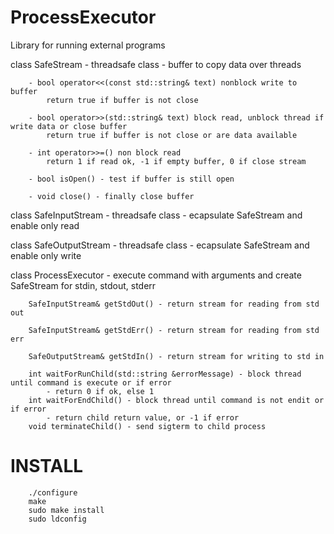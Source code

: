 ProcessExecutor
===============

Library for running external programs

class SafeStream - threadsafe class
	- buffer to copy data over threads
		
		- bool operator<<(const std::string& text) nonblock write to buffer
			return true if buffer is not close
			
		- bool operator>>(std::string& text) block read, unblock thread if write data or close buffer
			return true if buffer is not close or are data available
		
		- int operator>>=() non block read
			return 1 if read ok, -1 if empty buffer, 0 if close stream
		
		- bool isOpen() - test if buffer is still open
		
		- void close() - finally close buffer
	
class SafeInputStream - threadsafe class
	- ecapsulate SafeStream and enable only read

class SafeOutputStream - threadsafe class
	- ecapsulate SafeStream and enable only write
	
class ProcessExecutor
	- execute command with arguments and create SafeStream for stdin, stdout, stderr
		
		SafeInputStream& getStdOut() - return stream for reading from std out
		
		SafeInputStream& getStdErr() - return stream for reading from std err
		
		SafeOutputStream& getStdIn() - return stream for writing to std in
		
		int waitForRunChild(std::string &errorMessage) - block thread until command is execute or if error
			- return 0 if ok, else 1
		int waitForEndChild() - block thread until command is not endit or if error
			- return child return value, or -1 if error
		void terminateChild() - send sigterm to child process

INSTALL
=======

		./configure
		make
		sudo make install
		sudo ldconfig
